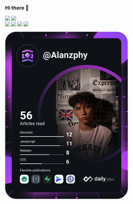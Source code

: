 ### Hi there 👋
<img src="https://github-readme-stats.vercel.app/api?username=Alanzphy&theme=blue-green" >

<img src="https://github-readme-stats.vercel.app/api/top-langs/?username=Alanzphy&theme=blue-green" >
<div>
    <a href="https://www.instagram.com/alanzphy/" target="_blank" ><img src="https://img.shields.io/badge/Instagram-E4405F?style=for-the-badge&logo=instagram&logoColor=white" ><a/>
    <a href="https://twitter.com/Alanzphy" target="_blank"><img src="https://img.shields.io/badge/Twitter-1DA1F2?style=for-the-badge&logo=twitter&logoColor=white" ><a/>
    <a href="https://www.linkedin.com/in/alan-ruiz-silva-103b72220/" target="_blank" ><img src="https://img.shields.io/badge/LinkedIn-0077B5?style=for-the-badge&logo=linkedin&logoColor=white" ><a/>
    <a href="https://open.spotify.com/user/wmzn2o25mq9whtu456pjek80f" target="_blank" ><img src="https://img.shields.io/badge/Spotify-1ED760?&style=for-the-badge&logo=spotify&logoColor=white" ><a/>
  <div/>

<a href="https://app.daily.dev/Alanzphy"><img src="devcard.svg" width="400" alt="Alan Ruiz's Dev Card"/></a>
